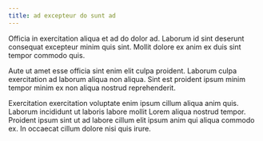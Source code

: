 ```yaml
---
title: ad excepteur do sunt ad
---
```


Officia in exercitation aliqua et ad do dolor ad. Laborum id sint deserunt consequat excepteur minim quis sint. Mollit dolore ex anim ex duis sint tempor commodo quis.

Aute ut amet esse officia sint enim elit culpa proident. Laborum culpa exercitation ad laborum aliqua non aliqua. Sint est proident ipsum minim tempor minim ex non aliqua nostrud reprehenderit.

Exercitation exercitation voluptate enim ipsum cillum aliqua anim quis. Laborum incididunt ut laboris labore mollit Lorem aliqua nostrud tempor. Proident ipsum sint ut ad labore cillum elit ipsum anim qui aliqua commodo ex. In occaecat cillum dolore nisi quis irure.